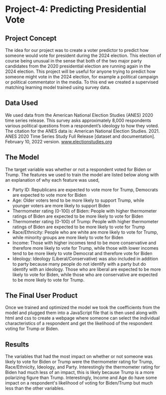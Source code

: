 # Project-4: Predicting Presidential Vote

## Project Concept
The idea for our project was to create a voter predictor to predict how someone would vote for president during the 2024 election. This election of course being unusual in the sense that both of the two major party candidates from the 2020 presidential election are running again in the 2024 election. This project will be useful for anyone trying to predict how someone might vote in the 2024 election, for example a political campaign or political commentator in the media. To this end we created a supervised matching learning model trained using survey data.

## Data Used
We used data from the American National Election Studies (ANES) 2020 time series release. This survey asks approximately 8,000 respondents various political questions from a respondent’s ideology to how they voted.
The citation for the ANES data is: American National Election Studies. 2021. ANES 2020 Time Series Study Full Release [dataset and documentation]. February 10, 2022 version. www.electionstudies.org

## The Model
The target variable was whether or not a respondent voted for Biden or Trump. The features we used to train the model are listed below along with an explanation of why each feature was used,
  - Party ID: Republicans are expected to vote more for Trump, Democrats are expected to vote more for Biden
  - Age: Older voters tend to be more likely to support Trump, while younger voters are more likely to support Biden
  - Thermometer rating (0-100) of Biden: People with higher thermometer ratings of Biden are expected to be more likely to vote for Biden
  - Thermometer rating (0-100) of Trump: People with higher thermometer ratings of Biden are expected to be more likely to vote for Trump
  - Race/Ethnicity: People who are white are more likely to vote for Trump, while minority groups are more likely to vote for Biden
  - Income: Those with higher incomes tend to be more conservative and therefore more likely to vote for Trump, while those with lower incomes tend to be more likely to vote Democrat and therefore vote for Biden
  - Ideology: Ideology (Liberal/Conservative) was also included in addition to party because many people do not identify with a party but do identify with an ideology. Those who are liberal are expected to be more likely to vote for Biden, while those who are conservative are expected to be more likely to vote for Trump.

## The Final User Product
Once we trained and optimized the model we took the coefficients from the model and plugged them into a JavaScript file that is then used along with html and css to create a webpage where someone can select the individual characteristics of a respondent and get the likelihood of the respondent voting for Trump or Biden.

## Results
The variables that had the most impact on whether or not someone was likely to vote for Biden or Trump were the thermometer rating for Trump, Race/Ethnicity, Ideology, and Party. Interestingly the thermometer rating for Biden had much less of an impact, this is likely because Trump is a more polarizing figure than Trump. Interestingly, Income and Age do have some impact on a respondent's likelihood of voting for Biden/Trump but much less than the other variables.
